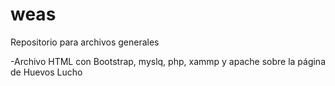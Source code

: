 # weas
Repositorio para archivos generales

-Archivo HTML con Bootstrap, myslq, php, xammp y apache sobre la página de Huevos Lucho
